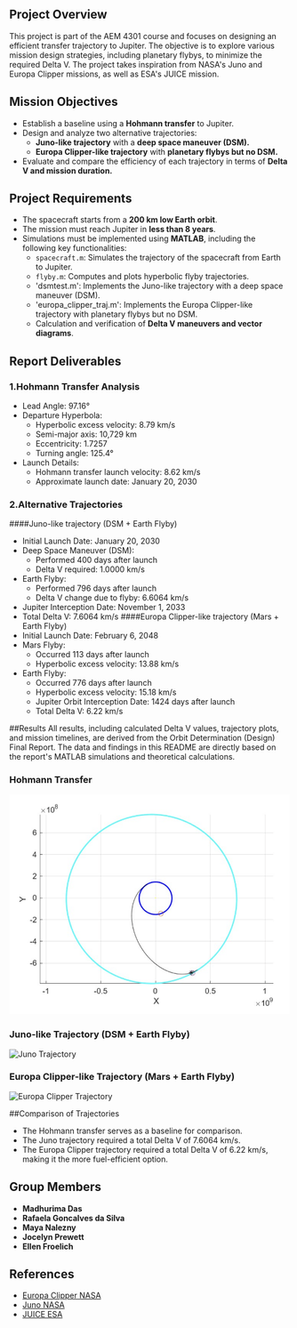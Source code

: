 ## Project Overview
This project is part of the AEM 4301 course and focuses on designing an efficient transfer trajectory to Jupiter. The objective is to explore various mission design strategies, including planetary flybys, to minimize the required Delta V. The project takes inspiration from NASA's Juno and Europa Clipper missions, as well as ESA's JUICE mission.

## Mission Objectives
- Establish a baseline using a **Hohmann transfer** to Jupiter.
- Design and analyze two alternative trajectories:
  - **Juno-like trajectory** with a **deep space maneuver (DSM).**
  - **Europa Clipper-like trajectory** with **planetary flybys but no DSM.**
- Evaluate and compare the efficiency of each trajectory in terms of **Delta V and mission duration.**

## Project Requirements
- The spacecraft starts from a **200 km low Earth orbit**.
- The mission must reach Jupiter in **less than 8 years**.
- Simulations must be implemented using **MATLAB**, including the following key functionalities:
  - `spacecraft.m`: Simulates the trajectory of the spacecraft from Earth to Jupiter.
  - `flyby.m`: Computes and plots hyperbolic flyby trajectories.
  - 'dsmtest.m': Implements the Juno-like trajectory with a deep space maneuver (DSM).
  - 'europa_clipper_traj.m': Implements the Europa Clipper-like trajectory with planetary flybys but no DSM.
  - Calculation and verification of **Delta V maneuvers and vector diagrams**.

## Report Deliverables
### 1.Hohmann Transfer Analysis
- Lead Angle: 97.16°
- Departure Hyperbola:
  - Hyperbolic excess velocity: 8.79 km/s
  - Semi-major axis: 10,729 km
  - Eccentricity: 1.7257
  - Turning angle: 125.4°
- Launch Details:
  - Hohmann transfer launch velocity: 8.62 km/s
  - Approximate launch date: January 20, 2030

### 2.Alternative Trajectories
####Juno-like trajectory (DSM + Earth Flyby)
- Initial Launch Date: January 20, 2030
- Deep Space Maneuver (DSM):
  - Performed 400 days after launch
  - Delta V required: 1.0000 km/s
- Earth Flyby:
  - Performed 796 days after launch
  - Delta V change due to flyby: 6.6064 km/s
- Jupiter Interception Date: November 1, 2033
- Total Delta V: 7.6064 km/s
####Europa Clipper-like trajectory (Mars + Earth Flyby)
- Initial Launch Date: February 6, 2048
- Mars Flyby:
  - Occurred 113 days after launch
  - Hyperbolic excess velocity: 13.88 km/s
- Earth Flyby:
  - Occurred 776 days after launch
  - Hyperbolic excess velocity: 15.18 km/s
  - Jupiter Orbit Interception Date: 1424 days after launch
  - Total Delta V: 6.22 km/s

##Results
All results, including calculated Delta V values, trajectory plots, and mission timelines, are derived from the Orbit Determination (Design) Final Report. The data and findings in this README are directly based on the report's MATLAB simulations and theoretical calculations.

### Hohmann Transfer
![Hohmann Transfer Trajectory](hohmannTransfer.png)

### Juno-like Trajectory (DSM + Earth Flyby)
![Juno Trajectory](images/juno_trajectory.png)

### Europa Clipper-like Trajectory (Mars + Earth Flyby)
![Europa Clipper Trajectory](images/europa_clipper_trajectory.png)


##Comparison of Trajectories
- The Hohmann transfer serves as a baseline for comparison.
- The Juno trajectory required a total Delta V of 7.6064 km/s.
- The Europa Clipper trajectory required a total Delta V of 6.22 km/s, making it the more fuel-efficient option.

## Group Members
- **Madhurima Das**
- **Rafaela Goncalves da Silva**
- **Maya Nalezny**
- **Jocelyn Prewett**
- **Ellen Froelich**

## References
- [Europa Clipper NASA](https://europa.nasa.gov/resources/533/europa-clippers-trajectory-to-jupiter/)
- [Juno NASA](https://www.nasa.gov/image-article/juno-spacecraft-cruise-trajectory/)
- [JUICE ESA](https://sci.esa.int/web/juice/-/58815-juices-journey-to-jupiter)


